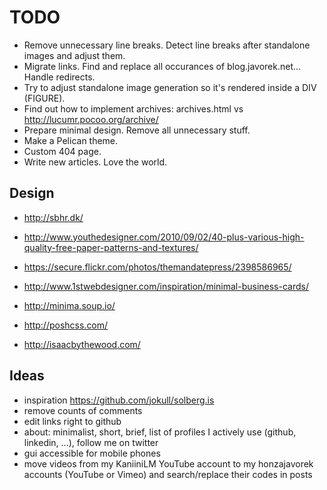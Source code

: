 # TODO

- Remove unnecessary line breaks. Detect line breaks after standalone images and adjust them.
- Migrate links. Find and replace all occurances of blog.javorek.net... Handle redirects.
- Try to adjust standalone image generation so it's rendered inside a DIV (FIGURE).
- Find out how to implement archives: archives.html vs http://lucumr.pocoo.org/archive/
- Prepare minimal design. Remove all unnecessary stuff.
- Make a Pelican theme.
- Custom 404 page.
- Write new articles. Love the world.

## Design

- http://sbhr.dk/
- http://www.youthedesigner.com/2010/09/02/40-plus-various-high-quality-free-paper-patterns-and-textures/
- https://secure.flickr.com/photos/themandatepress/2398586965/
- http://www.1stwebdesigner.com/inspiration/minimal-business-cards/

- http://minima.soup.io/
- http://poshcss.com/
- http://isaacbythewood.com/

## Ideas

- inspiration https://github.com/jokull/solberg.is
- remove counts of comments
- edit links right to github
- about: minimalist, short, brief, list of profiles I actively use (github, linkedin, ...), follow me on twitter
- gui accessible for mobile phones
- move videos from my KaniiniLM YouTube account to my honzajavorek accounts (YouTube or Vimeo) and search/replace their codes in posts

[pandoc]: http://johnmacfarlane.net/pandoc/